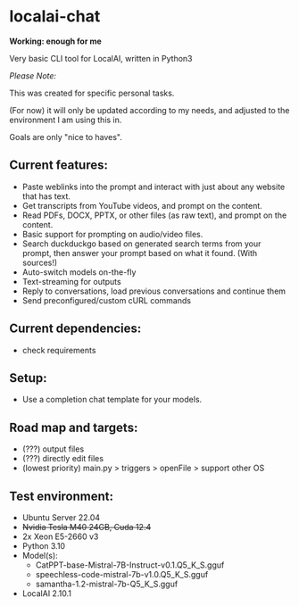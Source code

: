 # localai-chat

**Working: enough for me**


Very basic CLI tool for LocalAI, written in Python3


*Please Note:*

This was created for specific personal tasks.

(For now) it will only be updated according to my needs, and adjusted to the environment I am using this in.

Goals are only "nice to haves".


## Current features:
- Paste weblinks into the prompt and interact with just about any website that has text.
- Get transcripts from YouTube videos, and prompt on the content.
- Read PDFs, DOCX, PPTX, or other files (as raw text), and prompt on the content.
- Basic support for prompting on audio/video files.
- Search duckduckgo based on generated search terms from your prompt, then answer your prompt based on what it found. (With sources!)
- Auto-switch models on-the-fly
- Text-streaming for outputs
- Reply to conversations, load previous conversations and continue them
- Send preconfigured/custom cURL commands


## Current dependencies:
- check requirements


## Setup:
- Use a completion chat template for your models.


## Road map and targets:
- (???) output files
- (???) directly edit files
- (lowest priority) main.py > triggers > openFile > support other OS


## Test environment:
- Ubuntu Server 22.04
- ~~Nvidia Tesla M40 24GB, Cuda 12.4~~
- 2x Xeon E5-2660 v3
- Python 3.10
- Model(s):
    - CatPPT-base-Mistral-7B-Instruct-v0.1.Q5_K_S.gguf
    - speechless-code-mistral-7b-v1.0.Q5_K_S.gguf
    - samantha-1.2-mistral-7b-Q5_K_S.gguf
- LocalAI 2.10.1

